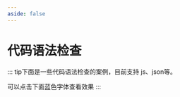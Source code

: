 ```yaml
---
aside: false
---
```


# 代码语法检查

::: tip下面是一些代码语法检查的案例，目前支持 js、json等。

可以点击下面蓝色字体查看效果 :::

<component v-if="CaseContainer" :is="CaseContainer"></component>

<script>
import { shallowRef } from "vue"

export default {
  data() {
    return {
      CaseContainer: null,
    }
  },

  mounted() {
    import('../../demo/examples/lint/index.vue').then((module) => {
      this.CaseContainer = shallowRef(module.default)
    })

  }
}
</script>
